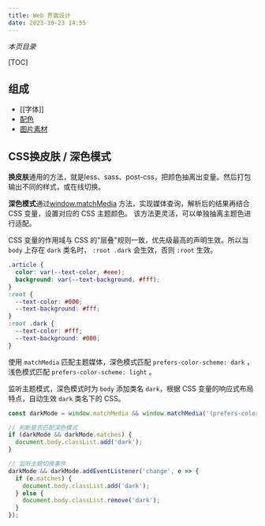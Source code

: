 ```yaml
---
title: Web 界面设计
date: 2023-10-23 14:55
---
```


*本页目录*

[TOC]

## 组成

- [[字体]]
- [配色](小白配色)
- [图片素材](img-stuff)


## CSS换皮肤 / 深色模式

**换皮肤**通用的方法，就是less、sass、post-css，把颜色抽离出变量。然后打包输出不同的样式，或在线切换。

**深色模式**通过[window.matchMedia](https://developer.mozilla.org/zh-CN/docs/Web/API/Window/matchMedia) 方法，实现媒体查询，解析后的结果再结合 CSS 变量，设置对应的 CSS 主题颜色。
该方法更灵活，可以单独抽离主题色进行适配。

CSS 变量的作用域与 CSS 的"层叠"规则一致，优先级最高的声明生效。所以当 `body` 上存在 `dark` 类名时，
`:root .dark` 会生效，否则 `:root` 生效。

```css
.article { 
  color: var(--text-color, #eee); 
  background: var(--text-background, #fff); 
} 
:root { 
  --text-color: #000; 
  --text-background: #fff; 
} 
:root .dark { 
  --text-color: #fff; 
  --text-background: #000; 
}
```

使用 `matchMedia` 匹配主题媒体，深色模式匹配 `prefers-color-scheme: dark` ，浅色模式匹配 `prefers-color-scheme: light` 。

监听主题模式，深色模式时为 `body` 添加类名 `dark`，根据 CSS 变量的响应式布局特点，自动生效 `dark` 类名下的 CSS。

```js
const darkMode = window.matchMedia && window.matchMedia('(prefers-color-scheme: dark)');

// 判断是否匹配深色模式 
if (darkMode && darkMode.matches) { 
  document.body.classList.add('dark'); 
} 

// 监听主题切换事件 
darkMode && darkMode.addEventListener('change', e => { 
  if (e.matches) { 
    document.body.classList.add('dark'); 
  } else { 
    document.body.classList.remove('dark');  
  } 
});
```